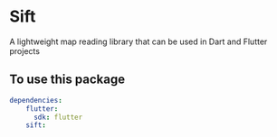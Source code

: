 # Sift
A lightweight map reading library that can be used in Dart and Flutter projects

## To use this package
```yaml
dependencies:
    flutter:
      sdk: flutter
    sift:
```